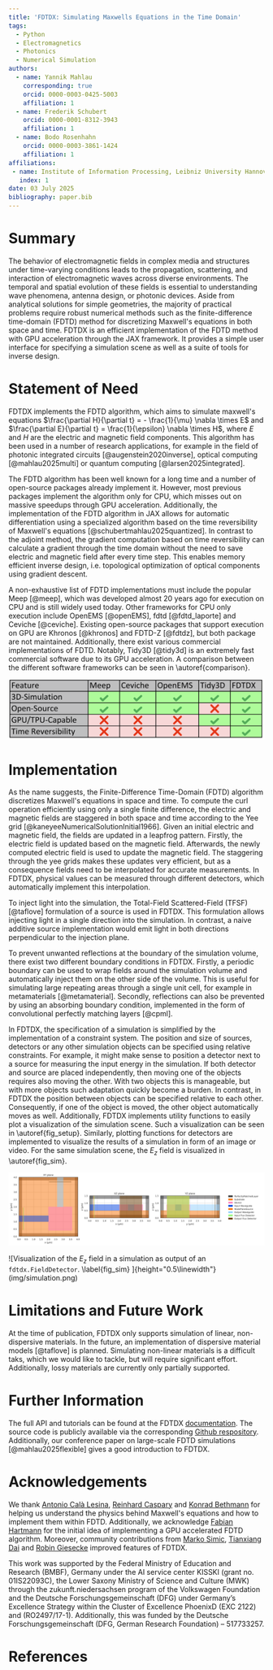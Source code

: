 ```yaml
---
title: 'FDTDX: Simulating Maxwells Equations in the Time Domain'
tags:
  - Python
  - Electromagnetics
  - Photonics
  - Numerical Simulation
authors:
  - name: Yannik Mahlau
    corresponding: true
    orcid: 0000-0003-0425-5003
    affiliation: 1
  - name: Frederik Schubert
    orcid: 0000-0001-8312-3943
    affiliation: 1
  - name: Bodo Rosenhahn
    orcid: 0000-0003-3861-1424
    affiliation: 1
affiliations:
 - name: Institute of Information Processing, Leibniz University Hannover, Germany
   index: 1
date: 03 July 2025
bibliography: paper.bib
---
```


# Summary

The behavior of electromagnetic fields in complex media and structures under time-varying conditions leads to the propagation, scattering, and interaction of electromagnetic waves across diverse environments. 
The temporal and spatial evolution of these fields is essential to understanding wave phenomena, antenna design, or photonic devices.
Aside from analytical solutions for simple geometries, the majority of practical problems require robust numerical methods such as the finite-difference time-domain (FDTD) method for discretizing Maxwell's equations in both space and time.
FDTDX is an efficient implementation of the FDTD method with GPU acceleration through the JAX framework.
It provides a simple user interface for specifying a simulation scene as well as a suite of tools for inverse design.


# Statement of Need

FDTDX implements the FDTD algorithm, which aims to simulate maxwell's equations $\frac{\partial H}{\partial t} = - \frac{1}{\mu} \nabla \times E$ and $\frac{\partial E}{\partial t} = \frac{1}{\epsilon} \nabla \times H$, where $E$ and $H$ are the electric and magnetic field components.
This algorithm has been used in a number of research applications, for example in the field of photonic integrated circuits [@augenstein2020inverse], optical computing [@mahlau2025multi] or quantum computing [@larsen2025integrated].

The FDTD algorithm has been well known for a long time and a number of open-source packages already implement it.
However, most previous packages implement the algorithm only for CPU, which misses out on massive speedups through GPU acceleration.
Additionally, the implementation of the FDTD algorithm in JAX allows for automatic differentiation using a specialized algorithm based on the time reversibility of Maxwell's equations [@schubertmahlau2025quantized].
In contrast to the adjoint method, the gradient computation based on time reversibility can calculate a gradient through the time domain without the need to save electric and magnetic field after every time step.
This enables memory efficient inverse design, i.e. topological optimization of optical components using gradient descent.

A non-exhaustive list of FDTD implementations must include the popular Meep [@meep], which was developed almost 20 years ago for execution on CPU and is still widely used today.
Other frameworks for CPU only execution include OpenEMS [@openEMS], fdtd [@fdtd_laporte] and Ceviche [@ceviche].
Existing open-source packages that support execution on GPU are Khronos [@khronos] and FDTD-Z [@fdtdz], but both package are not maintained.
Additionally, there exist various commercial implementations of FDTD.
Notably, Tidy3D [@tidy3d] is an extremely fast commercial software due to its GPU acceleration.
A comparison between the different software frameworks can be seen in \autoref{comparison}.

![Feature comparison between different FDTD software frameworks. \label{comparison} ](img/comparison.png)

<!-- | Feature | Meep | Ceviche | openEMS | Tidy3D | FDTDX |
|---------|------|---------|---------|--------|-------|
| 3D-Simulation | yes | yes | yes | yes | yes |
| Open-Source | yes | yes | yes | no | yes |
| Time Reversibility | no | no | no | no | yes |
| GPU/TPU-capable | no | no | no | yes | yes | -->

<!-- +-------------------+------------+----------+----------+----------+----------+
| Feature           | Meep       | Ceviche  | openEMS  | Tidy3D   |FDTDX     |
|                   |            |          |          |          |          |
+:=================:+:==========:+:========:+:========:+:========:|:========:|
| 3D-Simulation     | yes        | yes      | yes      | yes      | yes      |
+-------------------+------------+----------+----------+----------+----------+
| Open-Source       | yes        | yes      | yes      | no       | yes      |
+-------------------+------------+----------+----------+----------+----------+
| Time Reversibility| no         | no       | no       | no       | yes      |
+-------------------+ -----------+----------+----------|----------+----------+
| GPU/TPU-capable   | no         | no       | no       | yes      | yes      |
+===================+============+==========+==========+==========+==========+
| Table 1: Feature Comparison between different FDTD Software frameworks     |
+============================================================================+ -->


# Implementation 

As the name suggests, the Finite-Difference Time-Domain (FDTD) algorithm discretizes Maxwell's equations in space and time.
To compute the curl operation efficiently using only a single finite difference, the electric and magnetic fields are staggered in both space and time according to the Yee grid [@kaneyeeNumericalSolutionInitial1966].
Given an initial electric and magnetic field, the fields are updated in a leapfrog pattern.
Firstly, the electric field is updated based on the magnetic field.
Afterwards, the newly computed electric field is used to update the magnetic field.
The staggering through the yee grids makes these updates very efficient, but as a consequence fields need to be interpolated for accurate measurements.
In FDTDX, physical values can be measured through different detectors, which automatically implement this interpolation.

To inject light into the simulation, the Total-Field Scattered-Field (TFSF) [@taflove] formulation of a source is used in FDTDX. 
This formulation allows injecting light in a single direction into the simulation.
In contrast, a naive additive source implementation would emit light in both directions perpendicular to the injection plane.

To prevent unwanted reflections at the boundary of the simulation volume, there exist two different boundary conditions in FDTDX.
Firstly, a periodic boundary can be used to wrap fields around the simulation volume and automatically inject them on the other side of the volume.
This is useful for simulating large repeating areas through a single unit cell, for example in metamaterials [@metamaterial].
Secondly, reflections can also be prevented by using an absorbing boundary condition, implemented in the form of convolutional perfectly matching layers [@cpml].

In FDTDX, the specification of a simulation is simplified by the implementation of a constraint system.
The position and size of sources, detectors or any other simulation objects can be specified using relative constraints.
For example, it might make sense to position a detector next to a source for measuring the input energy in the simulation.
If both detector and source are placed independently, then moving one of the objects requires also moving the other.
With two objects this is manageable, but with more objects such adaptation quickly become a burden.
In contrast, in FDTDX the position between objects can be specified relative to each other.
Consequently, if one of the object is moved, the other object automatically moves as well.
Additionally, FDTDX implements utility functions to easily plot a visualization of the simulation scene.
Such a visualization can be seen in \autoref{fig_setup}.
Similarly, plotting functions for detectors are implemented to visualize the results of a simulation in form of an image or video.
For the same simulation scene, the $E_z$ field is visualized in \autoref{fig_sim}.

![Visualization of a simulation scene using the ```fdtdx.plot_setup``` function. \label{fig_setup} ](img/setup.png)

![Visualization of the $E_z$ field in a simulation as output of an ```fdtdx.FieldDetector```. \label{fig_sim} ]{height="0.5\linewidth"}(img/simulation.png)

<!-- \begin{figure}[h]
\centering
\includegraphics{img/setup.png}
\caption*{**Figure 1** Visualization of a simulation scene using the fdtdx.plot_setup function.\label{setup}}
\end{figure} -->

# Limitations and Future Work

At the time of publication, FDTDX only supports simulation of linear, non-dispersive materials. 
In the future, an implementation of dispersive material models [@taflove] is planned.
Simulating non-linear materials is a difficult taks, which we would like to tackle, but will require significant effort.
Additionally, lossy materials are currently only partially supported.

# Further Information

The full API and tutorials can be found at the FDTDX [documentation](https://ymahlau.github.io/fdtdx/). 
The source code is publicly available via the corresponding [Github respository](https://github.com/ymahlau/fdtdx).
Additionally, our conference paper on large-scale FDTD simulations [@mahlau2025flexible] gives a good introduction to FDTDX.

# Acknowledgements

We thank [Antonio Calà Lesina](https://www.hot.uni-hannover.de/de/calalesina), [Reinhard Caspary](https://www.phoenixd.uni-hannover.de/de/caspary) and [Konrad Bethmann](https://www.tnt.uni-hannover.de/de/staff/bethmann/) for helping us understand the physics behind Maxwell's equations and how to implement them within FDTD. 
Additionally, we acknowledge [Fabian Hartmann](https://www.tnt.uni-hannover.de/de/staff/hartmann/) for the initial idea of implementing a GPU accelerated FDTD algorithm.
Moreover, community contributions from [Marko Simic](https://github.com/msimicphysics), [Tianxiang Dai](https://github.com/txdai) and [Robin Giesecke](https://github.com/TheDarkchip) improved features of FDTDX.

This work was supported by the Federal Ministry of Education and Research (BMBF), Germany under the AI service center KISSKI (grant no. 01IS22093C), the Lower Saxony Ministry of Science and Culture (MWK) through the zukunft.niedersachsen program of the Volkswagen Foundation and the Deutsche Forschungsgemeinschaft (DFG) under Germany’s Excellence Strategy within the Cluster of Excellence PhoenixD (EXC 2122) and (RO2497/17-1). Additionally, this was funded by the Deutsche Forschungsgemeinschaft (DFG, German Research Foundation) – 517733257.

# References